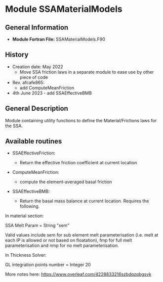 # Module  SSAMaterialModels

## General Information  
- **Module Fortran File:** SSAMaterialModels.F90
 
## History
- Creation date: May 2022
	- Move SSA friction laws in a separate module to ease use by other piece of code
- Rev. afcafe865: 
	- add ComputeMeanFriction
- 4th June 2023
      	- add SSAEffectiveBMB

## General Description  
Module containing utility functions to define the Material/Frictions laws for the SSA.

## Available routines

- SSAEffectiveFriction:
	- Return the effective friction coefficient at current location

- ComputeMeanFriction:
	- compute the element-averaged basal friction

- SSAEffectiveBMB:
	- Return the basal mass balance at current location.  Requires the following.

In material section:

SSA Melt Param = String "sem"

Valid values include sem for sub element melt parameterisation (i.e. melt at each IP is allowed or not based on floatation), fmp for full melt parameterisation and nmp for no melt parameterisation.

In Thickness Solver:

GL integration points number = Integer 20

More notes here:
https://www.overleaf.com/4228833216szbdqzqbgsvk
